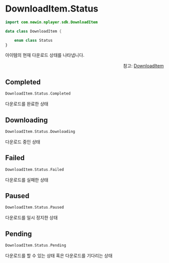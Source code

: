 # DownloadItem.Status

```kotlin
import com.newin.nplayer.sdk.DownloadItem
```

```kotlin
data class DownloadItem {

    enum class Status
}
```

아이템의 현재 다운로드 상태를 나타냅니다.

<div align="right">
참고: <a href="../../class/download-item/home.md">DownloadItem</a>
</div>

## Completed

```kotlin
DownloadItem.Status.Completed
```

다운로드를 완료한 상태

## Downloading

```kotlin
DownloadItem.Status.Downloading
```

다운로드 중인 상태

## Failed

```kotlin
DownloadItem.Status.Failed
```

다운로드를 실패한 상태

## Paused

```kotlin
DownloadItem.Status.Paused
```

다운로드를 일시 정지한 상태

## Pending

```kotlin
DownloadItem.Status.Pending
```

다운로드를 할 수 있는 상태 혹은 다운로드를 기다리는 상태
